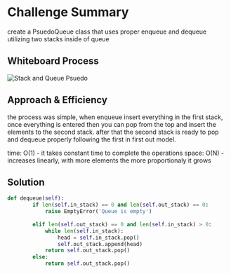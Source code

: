 # Challenge Summary
<!-- Description of the challenge -->
create a PsuedoQueue class that uses proper enqueue and dequeue utilizing two stacks inside of queue

## Whiteboard Process
<!-- Embedded whiteboard image -->
![Stack and Queue Psuedo](/home/mfierro/projects/courses/code401/data-structures-and-algorithms/python/assets/stack-queue-pseudo.png)

## Approach & Efficiency
<!-- What approach did you take? Why? What is the Big O space/time for this approach? -->
the process was simple, when enqueue insert everything in the first stack, once everything is entered then you can pop from the top and insert the elements to the second stack. after that the second stack is ready to pop and dequeue properly following the first in first out model.

time: O(1) - it takes constant time to complete the operations
space: O(N) - increases linearly, with more elements the more proportionaly it grows

## Solution
<!-- Show how to run your code, and examples of it in action -->
```python
def dequeue(self):
        if len(self.in_stack) == 0 and len(self.out_stack) == 0:
            raise EmptyError('Queue is empty')
            
        elif len(self.out_stack) == 0 and len(self.in_stack) > 0:
            while len(self.in_stack):
                head = self.in_stack.pop()
                self.out_stack.append(head)
            return self.out_stack.pop()
        else:
            return self.out_stack.pop()
```